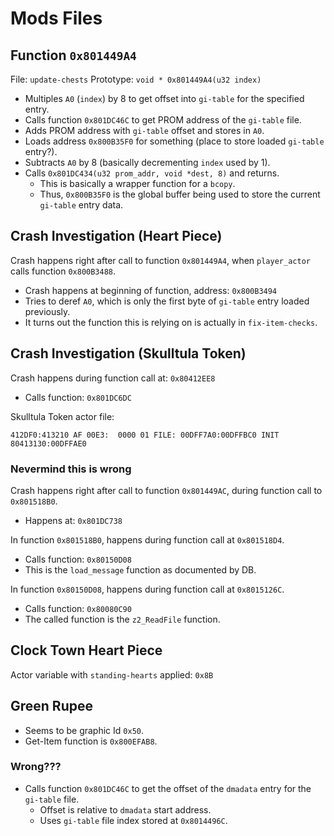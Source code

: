 Mods Files
==========

## Function `0x801449A4`

File: `update-chests`
Prototype: `void * 0x801449A4(u32 index)`

- Multiples `A0` (`index`) by 8 to get offset into `gi-table` for the specified entry.
- Calls function `0x801DC46C` to get PROM address of the `gi-table` file.
- Adds PROM address with `gi-table` offset and stores in `A0`.
- Loads address `0x800B35F0` for something (place to store loaded `gi-table` entry?).
- Subtracts `A0` by 8 (basically decrementing `index` used by 1).
- Calls `0x801DC434(u32 prom_addr, void *dest, 8)` and returns.
  - This is basically a wrapper function for a `bcopy`.
  - Thus, `0x800B35F0` is the global buffer being used to store the current `gi-table` entry data.

## Crash Investigation (Heart Piece)

Crash happens right after call to function `0x801449A4`, when `player_actor` calls function `0x800B3488`.
- Crash happens at beginning of function, address: `0x800B3494`
- Tries to deref `A0`, which is only the first byte of `gi-table` entry loaded previously.
- It turns out the function this is relying on is actually in `fix-item-checks`.

## Crash Investigation (Skulltula Token)

Crash happens during function call at: `0x80412EE8`
- Calls function: `0x801DC6DC`

Skulltula Token actor file:

```
412DF0:413210 AF 00E3:  0000 01 FILE: 00DFF7A0:00DFFBC0 INIT 80413130:00DFFAE0
```

### Nevermind this is wrong

Crash happens right after call to function `0x801449AC`, during function call to `0x801518B0`.
- Happens at: `0x801DC738`

In function `0x801518B0`, happens during function call at `0x801518D4`.
- Calls function: `0x80150D08`
- This is the `load_message` function as documented by DB.

In function `0x80150D08`, happens during function call at `0x8015126C`.
- Calls function: `0x80080C90`
- The called function is the `z2_ReadFile` function.

## Clock Town Heart Piece

Actor variable with `standing-hearts` applied: `0x8B`

## Green Rupee

- Seems to be graphic Id `0x50`.
- Get-Item function is `0x800EFAB8`.

### Wrong???

- Calls function `0x801DC46C` to get the offset of the `dmadata` entry for the `gi-table` file.
  - Offset is relative to `dmadata` start address.
  - Uses `gi-table` file index stored at `0x8014496C`.
